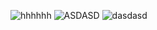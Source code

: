 ![hhhhhh](https://github.com/Drinktoomuchsks/testing-testing/blob/master/CAA.jpg)
![ASDASD](https://raw.githubusercontent.com/Drinktoomuchsks/testing-testing/master/BCA.jpg)
![dasdasd](https://imgchr.com/i/NlYaOP)
